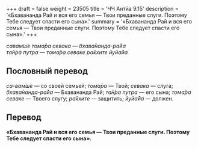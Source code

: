+++
draft = false
weight = 23505
title = 'ЧЧ Антйа 9.15'
description = '«Бхавананда Рай и вся его семья — Твои преданные слуги. Поэтому Тебе следует спасти его сына».'
summary = '«Бхавананда Рай и вся его семья — Твои преданные слуги. Поэтому Тебе следует спасти его сына».'
+++

_савам̇ш́е тома̄ра севака — бхава̄нанда-ра̄йа  
та̄н̇ра путра — тома̄ра севаке ра̄кхите йуйа̄йа_

## Пословный перевод

_са_\-_вам̇ш́е_ — со своей семьей; _тома̄ра_ — Твой; _севака_ — слуга; _бхава̄нанда_\-_ра̄йа_ — Бхавананда Рай; _та̄н̇ра_ _путра_ — его сына; _тома̄ра_ _севаке_ — Твоего слугу; _ра̄кхите_ — защитить; _йуйа̄йа_ — должен.

## Перевод

**«Бхавананда Рай и вся его семья — Твои преданные слуги. Поэтому Тебе следует спасти его сына».**
